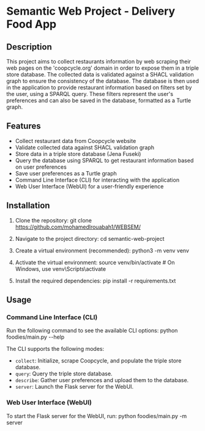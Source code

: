 # Semantic Web Project - Delivery Food App

## Description

This project aims to collect restaurants information by web scraping their web pages on the 'coopcycle.org' domain in order to expose them in a triple store database. The collected data is validated against a SHACL validation graph to ensure the consistency of the database. The database is then used in the application to provide restaurant information based on filters set by the user, using a SPARQL query. These filters represent the user's preferences and can also be saved in the database, formatted as a Turtle graph.

## Features

- Collect restaurant data from Coopcycle website
- Validate collected data against SHACL validation graph
- Store data in a triple store database (Jena Fuseki)
- Query the database using SPARQL to get restaurant information based on user preferences
- Save user preferences as a Turtle graph
- Command Line Interface (CLI) for interacting with the application
- Web User Interface (WebUI) for a user-friendly experience

## Installation

1. Clone the repository:
git clone https://github.com/mohamedlrouabah1/WEBSEM/

2. Navigate to the project directory:
cd semantic-web-project

3. Create a virtual environment (recommended):
python3 -m venv venv

4. Activate the virtual environment:
source venv/bin/activate  # On Windows, use venv\Scripts\activate

5. Install the required dependencies:
pip install -r requirements.txt

## Usage

### Command Line Interface (CLI)

Run the following command to see the available CLI options:
python foodies/main.py --help

The CLI supports the following modes:

- `collect`: Initialize, scrape Coopcycle, and populate the triple store database.
- `query`: Query the triple store database.
- `describe`: Gather user preferences and upload them to the database.
- `server`: Launch the Flask server for the WebUI.

### Web User Interface (WebUI)

To start the Flask server for the WebUI, run:
python foodies/main.py -m server
